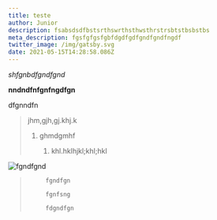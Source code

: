 ```yaml
---
title: teste
author: Junior
description: fsabsdsdfbstsrthswrthsthwsthrstrsbtstbsbstbs
meta_description: fgsfgfgsfgbfdgdfgdfgndfgndfngdf
twitter_image: /img/gatsby.svg
date: 2021-05-15T14:28:58.086Z
---
```

*shfgnbdfgndfgnd*

**nndndfnfgnfngdfgn**

dfgnndfn

> jhm,gjh,gj.khj.k
>
> 1. ghmdgmhf
>
>    1. khl.hklhjkl;khl;hkl
>
![fgndfgnd](/img/gatsby.svg)
>
>          fgndfgn
>
>          fgnfsng
>
>          fdgndfgn
>
>
>
>